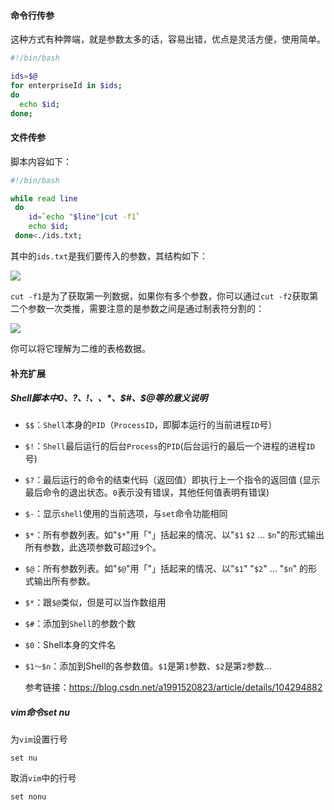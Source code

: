 #### 命令行传参

这种方式有种弊端，就是参数太多的话，容易出错，优点是灵活方便，使用简单。

```sh
#!/bin/bash

ids=$@
for enterpriseId in $ids;
do
  echo $id;
done;
```







#### 文件传参

脚本内容如下：

```sh
#!/bin/bash

while read line
 do
    id=`echo "$line"|cut -f1`
    echo $id;
 done<./ids.txt;
```

其中的`ids.txt`是我们要传入的参数，其结构如下：

![](https://syske-pic-bed.oss-cn-hangzhou.aliyuncs.com/imgs/2022/20220310171046.png)

`cut -f1`是为了获取第一列数据，如果你有多个参数，你可以通过`cut -f2`获取第二个参数一次类推，需要注意的是参数之间是通过制表符分割的：

![](https://syske-pic-bed.oss-cn-hangzhou.aliyuncs.com/imgs/2022/20220310171602.png)

你可以将它理解为二维的表格数据。





#### 补充扩展

##### Shell脚本中$0、$?、$!、$$、$*、$#、$@等的意义说明

- `$$`：`Shell`本身的`PID`（`ProcessID`，即脚本运行的当前进程`ID`号）

- `$!`：`Shell`最后运行的后台`Process`的`PID`(后台运行的最后一个进程的进程`ID`号)

- `$?`：最后运行的命令的结束代码（返回值）即执行上一个指令的返回值 (显示最后命令的退出状态。`0`表示没有错误，其他任何值表明有错误)

- `$-`：显示`shell`使用的当前选项，与`set`命令功能相同

- `$*`：所有参数列表。如"`$*`"用「"」括起来的情况、以"`$1` `$2` … `$n`"的形式输出所有参数，此选项参数可超过`9`个。

- `$@`：所有参数列表。如"`$@`"用「"」括起来的情况、以"`$1`" "`$2`" … "`$n`" 的形式输出所有参数。

- `$*`：跟`$@`类似，但是可以当作数组用

- `$#`：添加到`Shell`的参数个数

- `$0`：Shell本身的文件名

- `$1～$n`：添加到Shell的各参数值。`$1`是第`1`参数、`$2`是第`2`参数…

  

  参考链接：https://blog.csdn.net/a1991520823/article/details/104294882

##### vim命令set nu

为`vim`设置行号

```
set nu
```

取消`vim`中的行号

```
set nonu
```


